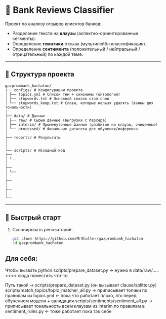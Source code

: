 # 🏦 Bank Reviews Classifier

Проект по анализу отзывов клиентов банков:  
- Разделение текста на **клаузы** (аспектно-ориентированные сегменты).  
- Определение **тематики** отзыва (мультилейбл классификация).  
- Определение **сентимента** (положительный / нейтральный / отрицательный) по каждой теме.  

---

## 📂 Структура проекта
```
gazprombank_hachaton/
├── configs/ # Конфигурации проекта
│ ├── topics.yml # Список тем + синонимы (онтология)
│ ├── stopwords.txt # Основной список стоп-слов
│ └── stopwords_keep.txt # Слова, которые нельзя удалять (важны для тональности)
│
├── data/ # Данные
│ ├── raw/ # Сырые данные (выгрузки с парсера)
│ ├── interim/ # Промежуточные данные (разбитые на клаузы, очищенные)
│ └── processed/ # Финальные датасеты для обучения/инференса
│
├── reports/ # Результаты
│
│
└── scripts/ # Исходный код
├── 
│ └── 
│
├── 
│ └── 
│
├── 
│
├── 
│
└── 

```
---

## 🚀 Быстрый старт

1. Склонировать репозиторий:
   ```bash
   git clone https://github.com/MrShaller/gazprombank_hachaton
   cd gazprombank_hachaton

## Для себя:
   Чтобы вызвать python scripts/prepare_dataset.py -> нужно в data/raw/..... <<<< сюда поместить что-то

   Путь такой -> scripts/prepare_dataset.py (он вызывает clause/splitter.py)
                 scripts/match_topics/topic_matcher_all.py -> приписывает топики по правилам из topics.yml <- пока что работает плохо, это перед обучением модели + валидация
                 scripts/sentiments/sentiment_all.py -> приписывает тональность всем клаузам из interim по правилам в sentiment_rules.py <- тоже работает пока так себе